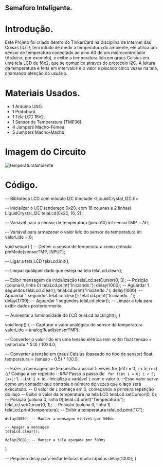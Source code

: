 ## Semaforo Inteligente.

# Introdução.

Este Projeto foi criado dentro do TinkerCard na disciplina de Internet das Coisas (IOT), 
tem intuito de medir a temperatura do ambiente, ele utiliza um sensor de temperatura conectado ao pino A0 de um microcontrolador (Arduino, por exemplo), 
e exibe a temperatura lida em graus Celsius em uma tela LCD de 16x2, que se comunica através do protocolo I2C.
A leitura da temperatura é feita em intervalos e o valor é piscado cinco vezes na tela, chamando atenção do usuário.

# Materiais Usados.

- 1 Arduino UNO.
- 1 Protobord.
- 1 Tela LCD 16x2.
- 1 Sensor de Temperatura [TMP36].
- 4 Jumpers Macho-Fémea.
- 5 Jumpers Macho-Macho.

# Imagem do Circuito

![temperaturaambiente](temperaturaambiente.png)


# Código.

-- Biblioteca LCD com módulo I2C
#include <LiquidCrystal_I2C.h>

-- Inicializar o LCD (endereço 0x20, com 16 colunas e 2 linhas)
LiquidCrystal_I2C telaLcd(0x20, 16, 2);

-- Variável para o sensor de temperatura (pino A0)
int sensorTMP = A0;

-- Variável para armazenar o valor lido do sensor de temperatura
int valorLido = 0;

void setup() {
  -- Definir o sensor de temperatura como entrada
  pinMode(sensorTMP, INPUT);

  -- Ligar a tela LCD
  telaLcd.init();

  -- Limpar qualquer dado que esteja na tela
  telaLcd.clear();
  
  -- Exibir mensagem de inicialização
  telaLcd.setCursor(0, 0); -- Posição (coluna 0, linha 0)
  telaLcd.print("Iniciando.");
  delay(1000); -- Aguardar 1 segundos
  telaLcd.clear();
  telaLcd.print("Iniciando..");
  delay(1000); -- Aguardar 1 segundos
  telaLcd.clear();
  telaLcd.print("Iniciando...");
  delay(1700); -- Aguardar 1 segundos
  telaLcd.clear(); -- Limpar a tela para exibir dados posteriormente
  
  -- Aumentar a luminosidade do LCD
  telaLcd.backlight();
}

void loop() {
  -- Capturar o valor analógico do sensor de temperatura
  valorLido = analogRead(sensorTMP);

  -- Converter o valor lido em uma tensão elétrica (em volts)
  float tensao = (valorLido * 5.0) / 1024.0;

  -- Converter a tensão em graus Celsius (baseado no tipo de sensor)
  float temperatura = (tensao - 0.5) * 100.0;

  -- Fazer a mensagem de temperatura piscar 5 vezes
  for (int i = 0; i < 5; i++) {// Código a ser repetido
    --### Passo a passo do ` for (int i = 0; i < 5; i++)`: 1.
    --**`int i = 0`**: - Inicializa a variável `i` com o valor `0`.
    --Esse valor serve como um contador que controla o número de vezes que o laço será executado. 
    -- O valor de `i` começa em 0, começando a primeira repetição do laço
    -- Exibir o valor da temperatura na tela LCD
    telaLcd.setCursor(0, 0); -- Posição (coluna 0, linha 0)
    telaLcd.print("Temperatura:");
    telaLcd.setCursor(0, 1); -- Posição (coluna 0, linha 1)
    telaLcd.print(temperatura); -- Exibir a temperatura
    telaLcd.print("C");
    
    delay(500); -- Manter a mensagem visível por 500ms
    
    -- Apagar a mensagem
    telaLcd.clear();
    
    delay(500); -- Manter a tela apagada por 500ms
  }

  -- Pequeno delay para evitar leituras muito rápidas
  delay(1000);
}




